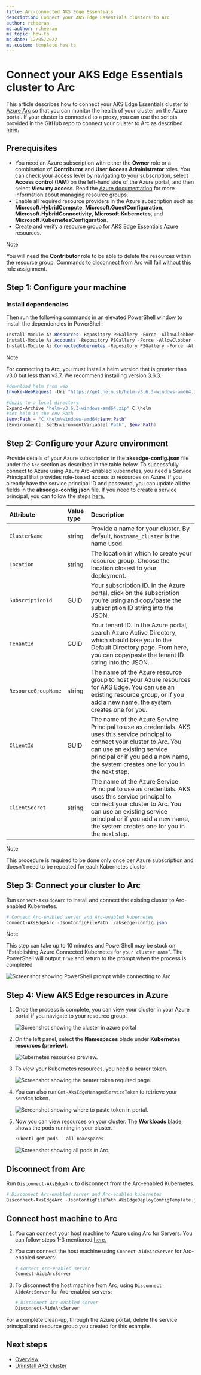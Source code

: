 ```yaml
---
title: Arc-connected AKS Edge Essentials
description: Connect your AKS Edge Essentials clusters to Arc
author: rcheeran
ms.author: rcheeran
ms.topic: how-to
ms.date: 12/05/2022
ms.custom: template-how-to
---
```


# Connect your AKS Edge Essentials cluster to Arc

This article describes how to connect your AKS Edge Essentials cluster to [Azure Arc](/azure/azure-arc/kubernetes/overview) so that you can monitor the health of your cluster on the Azure portal. If your cluster is connected to a proxy, you can use the scripts provided in the GitHub repo to connect your cluster to Arc as described [here.](./aks-edge-howto-more-configs.md)

## Prerequisites

* You need an Azure subscription with either the **Owner** role or a combination of **Contributor** and **User Access Administrator** roles. You can check your access level by navigating to your subscription, select **Access control (IAM)** on the left-hand side of the Azure portal, and then select **View my access**. Read the [Azure documentation](/azure/azure-resource-manager/management/manage-resource-groups-portal) for more information about managing resource groups.
* Enable all required resource providers in the Azure subscription such as **Microsoft.HybridCompute**, **Microsoft.GuestConfiguration**, **Microsoft.HybridConnectivity**, **Microsoft.Kubernetes**, and **Microsoft.KubernetesConfiguration**.
* Create and verify a resource group for AKS Edge Essentials Azure resources.

> [!NOTE]
> You will need the **Contributor** role to be able to delete the resources within the resource group. Commands to disconnect from Arc will fail without this role assignment.

## Step 1: Configure your machine

### Install dependencies

Then run the following commands in an elevated PowerShell window to install the dependencies in PowerShell:

```PowerShell
Install-Module Az.Resources -Repository PSGallery -Force -AllowClobber -ErrorAction Stop  
Install-Module Az.Accounts -Repository PSGallery -Force -AllowClobber -ErrorAction Stop 
Install-Module Az.ConnectedKubernetes -Repository PSGallery -Force -AllowClobber -ErrorAction Stop  
```

> [!NOTE]
> For connecting to Arc, you must install a helm version that is greater than v3.0 but less than v3.7. We recommend installing version 3.6.3.

```PowerShell
#download helm from web
Invoke-WebRequest -Uri "https://get.helm.sh/helm-v3.6.3-windows-amd64.zip" -OutFile ".\helm-v3.6.3-windows-amd64.zip"
```

```PowerShell
#Unzip to a local directory
Expand-Archive "helm-v3.6.3-windows-amd64.zip" C:\helm
#set helm in the env Path
$env:Path = "C:\helm\windows-amd64;$env:Path"
[Environment]::SetEnvironmentVariable('Path', $env:Path)
```

## Step 2: Configure your Azure environment

Provide details of your Azure subscription in the **aksedge-config.json** file under the `Arc` section as described in the table below. To successfully connect to Azure using Azure Arc-enabled kubernetes, you need a Service Principal that provides role-based access to resources on Azure. If you already have the service principal ID and password, you can update all the fields in the **aksedge-config.json** file. If you need to create a service principal, you can follow the steps [here.](/azure/active-directory/develop/howto-create-service-principal-portal)

| Attribute | Value type      |  Description |
| :------------ |:-----------|:--------|
|`ClusterName` | string | Provide a name for your cluster. By default, `hostname_cluster` is the name used. |
|`Location` | string | The location in which to create your resource group. Choose the location closest to your deployment. |
| `SubscriptionId` | GUID | Your subscription ID. In the Azure portal, click on the subscription you're using and copy/paste the subscription ID string into the JSON. |
| `TenantId` | GUID | Your tenant ID. In the Azure portal, search Azure Active Directory, which should take you to the Default Directory page. From here, you can copy/paste the tenant ID string into the JSON. |
|`ResourceGroupName` | string | The name of the Azure resource group to host your Azure resources for AKS Edge. You can use an existing resource group, or if you add a new name, the system creates one for you. |
|`ClientId` | GUID | The name of the Azure Service Principal to use as credentials. AKS uses this service principal to connect your cluster to Arc. You can use an existing service principal or if you add a new name, the system creates one for you in the next step. |
|`ClientSecret` | string | The name of the Azure Service Principal to use as credentials. AKS uses this service principal to connect your cluster to Arc. You can use an existing service principal or if you add a new name, the system creates one for you in the next step. |

> [!NOTE]
> This procedure is required to be done only once per Azure subscription and doesn't need to be repeated for each Kubernetes cluster.

## Step 3: Connect your cluster to Arc

Run `Connect-AksEdgeArc` to install and connect the existing cluster to Arc-enabled Kubernetes.

   ```powershell
   # Connect Arc-enabled server and Arc-enabled kubernetes
   Connect-AksEdgeArc -JsonConfigFilePath ./aksedge-config.json
   ```

> [!NOTE]
> This step can take up to 10 minutes and PowerShell may be stuck on "Establishing Azure Connected Kubernetes for `your cluster name`". The PowerShell will output `True` and return to the prompt when the process is completed.

![Screenshot showing PowerShell prompt while connecting to Arc](media/aks-edge/aks-edge-ps-arc-connection.png)

## Step 4: View AKS Edge resources in Azure

1. Once the process is complete, you can view your cluster in your Azure portal if you navigate to your resource group.

   ![Screenshot showing the cluster in azure portal](media/aks-edge/cluster-in-az-portal.png)

2. On the left panel, select the **Namespaces** blade under **Kubernetes resources (preview)**.

   ![Kubernetes resources preview.](media/aks-edge/kubernetes-resources-preview.png)

3. To view your Kubernetes resources, you need a bearer token.

   ![Screenshot showing the bearer token required page.](media/aks-edge/bearer-token-required.png)

4. You can also run `Get-AksEdgeManagedServiceToken` to retrieve your service token.

   ![Screenshot showing where to paste token in portal.](media/aks-edge/bearer-token-in-portal.png)

5. Now you can view resources on your cluster. The **Workloads** blade, shows the pods running in your cluster.

    ```powershell
    kubectl get pods --all-namespaces
    ```

    ![Screenshot showing all pods in Arc.](media/aks-edge/all-pods-in-arc.png)

## Disconnect from Arc

Run `Disconnect-AksEdgeArc` to disconnect from the Arc-enabled Kubernetes.

   ```powershell
   # Disconnect Arc-enabled server and Arc-enabled kubernetes
   Disconnect-AksEdgeArc -JsonConfigFilePath AksEdgeDeployConfigTemplate.json
   ```

## Connect host machine to Arc

1. You can connect your host machine to Azure using Arc for Servers. You can follow steps 1-3 mentioned [here.](./aks-edge-howto-more-configs.md)

1. You can connect the host machine using `Connect-AideArcServer` for Arc-enabled servers:

   ```powershell
   # Connect Arc-enabled server
   Connect-AideArcServer
   ```

1. To disconnect the host machine from Arc, using `Disconnect-AideArcServer` for Arc-enabled servers:

   ```powershell
   # Disconnect Arc-enabled server
   Disconnect-AideArcServer
   ```

For a complete clean-up, through the Azure portal, delete the service principal and resource group you created for this example.

## Next steps

* [Overview](aks-edge-overview.md)
* [Uninstall AKS cluster](aks-edge-howto-uninstall.md)
